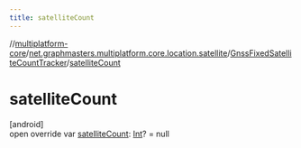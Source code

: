 ```yaml
---
title: satelliteCount
---
```

//[multiplatform-core](../../../index.html)/[net.graphmasters.multiplatform.core.location.satellite](../index.html)/[GnssFixedSatelliteCountTracker](index.html)/[satelliteCount](satellite-count.html)



# satelliteCount



[android]\
open override var [satelliteCount](satellite-count.html): [Int](https://kotlinlang.org/api/latest/jvm/stdlib/kotlin/-int/index.html)? = null




